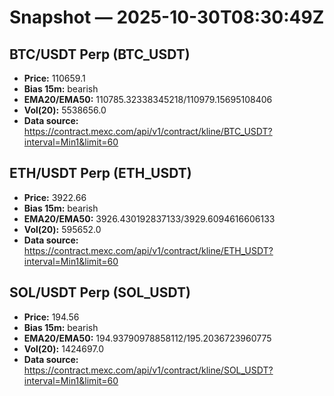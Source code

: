 # Snapshot — 2025-10-30T08:30:49Z

## BTC/USDT Perp (BTC_USDT)
- **Price:** 110659.1
- **Bias 15m:** bearish
- **EMA20/EMA50:** 110785.32338345218/110979.15695108406
- **Vol(20):** 5538656.0
- **Data source:** https://contract.mexc.com/api/v1/contract/kline/BTC_USDT?interval=Min1&limit=60

## ETH/USDT Perp (ETH_USDT)
- **Price:** 3922.66
- **Bias 15m:** bearish
- **EMA20/EMA50:** 3926.430192837133/3929.6094616606133
- **Vol(20):** 595652.0
- **Data source:** https://contract.mexc.com/api/v1/contract/kline/ETH_USDT?interval=Min1&limit=60

## SOL/USDT Perp (SOL_USDT)
- **Price:** 194.56
- **Bias 15m:** bearish
- **EMA20/EMA50:** 194.93790978858112/195.2036723960775
- **Vol(20):** 1424697.0
- **Data source:** https://contract.mexc.com/api/v1/contract/kline/SOL_USDT?interval=Min1&limit=60
